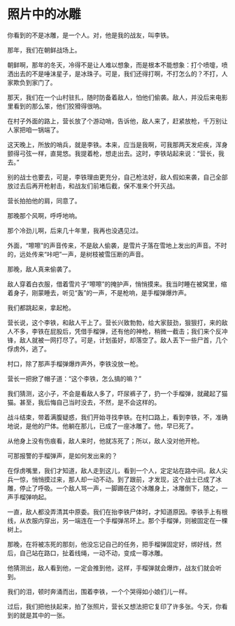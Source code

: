 # 照片中的冰雕

你看到的不是冰雕，是一个人。对，他是我的战友，叫李铁。 

那年，我们在朝鲜战场上。 

朝鲜啊，那年的冬天，冷得不是让人难以想象，而是根本不能想象：打个喷嚏，喷洒出去的不是唾沫星子，是冰珠子。可是，我们还得打啊，不打怎么的？不打，人家欺负到家门了。 

那天，我们在一个山村驻扎，随时防备着敌人，怕他们偷袭。敌人，并没后来电影里看到的那么笨，他们狡猾得很呐。 

在村子外面的路上，营长放了个游动哨，告诉他，敌人来了，赶紧放枪，千万别让人家把咱一锅端了。 

这天晚上，所放的哨兵，就是李铁。本来，应当是我啊，可我那两天发疟疾，浑身颤得弓弦一样，直晃悠。我提着枪，想走出去。这时，李铁站起来说：“营长，我去。” 

别的战士也要去，可是，李铁理由更充分，自己枪法好，敌人假如来袭，自己全部放过去后再开枪射击，和战友们前堵后截，保不准来个歼灭战。 

营长拍拍他的肩，同意了。 

那晚那个风啊，呼呼地响。 

那个冷劲儿啊，后来几十年里，我再也没遇见过。 

外面，“嚓嚓”的声音传来，不是敌人偷袭，是雪片子落在雪地上发出的声音。不时的，远处传来“咔吧”一声，是树枝被雪压断的声音。 

那晚，敌人真来偷袭了。 

敌人穿着白衣服，借着雪片子“嚓嚓”的掩护声，悄悄摸来。我当时睡在被窝里，缩着身子，刚蒙睡去，听见“轰”的一声，不是枪响，是手榴弹爆炸声。 

我们都跳起来，拿起枪。 

营长说，这个李铁，和敌人干上了。营长兴致勃勃，给大家鼓劲，狠狠打，来的敌人不多，李铁在屁股后，凭借手榴弹，还有他的神枪，稍微一截击；我们来个反冲锋，敌人就被一网打尽了。可是，计划虽好，却落空了。敌人丢下一些尸首，几个俘虏外，逃了。 

村口，除了那声手榴弹爆炸声外，李铁没放一枪。 

营长一把掀了帽子道：“这个李铁，怎么搞的嘛？” 

我们猜测，这小子，不会是看敌人多了，吓尿裤子了，扔一个手榴弹，就藏起了猫猫。甚至，我后悔自己当时没去，不然，是不会这样的。 

战斗结束，带着满腹疑惑，我们开始寻找李铁。在村口路上，看到李铁，不，准确地说，是他的尸体。他躺在那儿，已成了一座冰雕了。他，早已死了。 

从他身上没有伤痕看，敌人来时，他就冻死了；所以，敌人没对他开枪。 

可那报警的手榴弹声，是如何发出来的？ 

在俘虏嘴里，我们才知道，敌人走到这儿，看到一个人，定定站在路中间。敌人尖兵一惊，悄悄摸过来，那人却一动不动。到了跟前，才发现，这个战士已成了冰雕，停止了呼吸。一个敌人骂一声，一脚踢在这个冰雕身上，冰雕倒下，随之，一声手榴弹响起。 

一直，敌人都没弄清其中原委。我们在抬李铁尸体时，才知道原因。李铁手上有根线，从衣服内穿出，另一端连在一个手榴弹吊环上。那个手榴弹，则被固定在一棵树上。 

那晚，在将被冻死的那刻，他没忘记自己的任务，把手榴弹固定好，绑好线，然后，自己站在路口，扯着线绳，一动不动，变成一尊冰雕。 

他猜测出，敌人看到他，一定会推到他，这样，手榴弹就会爆炸，战友们就会听到。 

我们的泪，顿时奔涌而出，围着李铁，一个个哭得如小娘们儿一样。 

过后，我们把他扶起来，拍了张照片，营长又想法把它复印了许多张。今天，你看到的就是其中的一张。